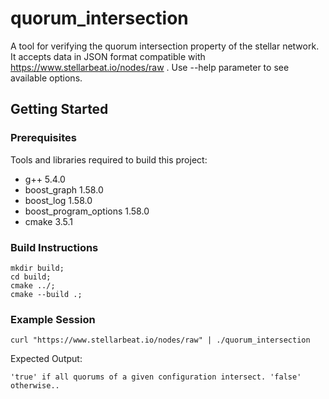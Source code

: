 # quorum_intersection
A tool for verifying the quorum intersection property of the stellar network. It accepts data in JSON format compatible with https://www.stellarbeat.io/nodes/raw . Use --help parameter to see available options.
## Getting Started
### Prerequisites
Tools and libraries required to build this project:
* g++ 5.4.0
* boost_graph 1.58.0
* boost_log 1.58.0
* boost_program_options 1.58.0
* cmake 3.5.1
### Build Instructions
```console
mkdir build;
cd build;
cmake ../;
cmake --build .;
```
### Example Session
```
curl "https://www.stellarbeat.io/nodes/raw" | ./quorum_intersection
```
Expected Output:
```console
'true' if all quorums of a given configuration intersect. 'false' otherwise..
```
